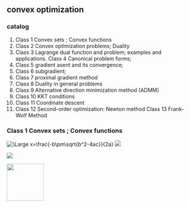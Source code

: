 ## convex optimization

### catalog

1. Class 1 Convex sets ; Convex functions
2. Class 2 Convex optimization problems; Duality
3. Class 3 Lagrange dual function and problem; examples and applications. Class 4 Canonical problem forms;
4. Class 5 gradient asent and its convergence;
5. Class 6 subgradient;
6. Class 7 proximal gradient method
7. Class 8 Duality in general problems
8. Class 9 Alternative direction minimization method (ADMM)
9. Class 10 KKT conditions
10. Class 11 Coordinate descent
11. Class 12 Second-order optimization: Newton method Class 13 Frank-Wolf Method

### Class 1 Convex sets ; Convex functions


<img src="https://latex.codecogs.com/svg.latex?\Large&space;x=\frac{-b\pm\sqrt{b^2-4ac}}{2a}" title="\Large x=\frac{-b\pm\sqrt{b^2-4ac}}{2a}" />

<img src="https://latex.codecogs.com/svg.latex?\Large&space;R_{e}=\frac{D}{u}" />

![](https://cdn.mathpix.com/snip/images/72h616N93DQVi8h9Gud5AgO3VA07LSx_xigOlwV3_EE.original.fullsize.png)

<img src="https://cdn.mathpix.com/snip/images/72h616N93DQVi8h9Gud5AgO3VA07LSx_xigOlwV3_EE.original.fullsize.png" style="width:100px;" />

